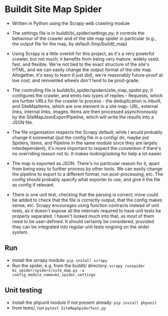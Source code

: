 
# Buildit Site Map Spider 

* Written in Python using the Scrapy web crawling module
* The settings file is in buildit/bi_spider/settings.py; it controls the behaviour of the crawler and of the site map spider in particular (e.g., the output file for the map, by default /tmp/buildit_map)

* Using Scrapy is a little overkill for this project, as it's a very powerful crawler, but not much; it benefits from being very mature, widely used, fast, and flexible. We're not tied to the exact structure of the site's HTML, and we can easily change the output format of the site map. Altogether, it's easy to learn (I just did), we're reasonably future-proof at low cost, and reinvented wheels don't tend to be prod-grade.

* The controlling file is buildit/bi_spider/spiders/site_map_spider.py; it configures the crawler, and emits two types of replies - Requests, which are further URLs for the crawler to process - the deduplication is inbuilt, and SiteMapItems, which are one element in a site map- URL, external links, internal links, images. Items are then processed asynchronously by the SiteMapJsonExportPipeline, which will write the results into a JSON file.

* The file organisation respects the Scrapy default; while I would probably change it somewhat (put the config file in a config/ dir, maybe put Spiders, Items, and Pipeline in the same module since they are largely interdependent), it's more important to respect the convention if there's no overriding reason not to. It makes looking/asking for help a lot easier.

* The map is exported as JSON. There's no particular reason for it, apart from being easy to further process by other tools. We can easily change the pipeline to export to a different format, run post-processing, etc. The config should probably specify what exporter to use, and give it the file as config if relevant.

* There is one unit test, checking that the parsing is correct; more could be added to check that the file is correctly output, that the config makes sense, etc. Scrapy encourages using function contracts instead of unit tests, as it doesn't expose all the internals required to have unit tests be properly separated. I haven't looked much into that, as most of them need to be user-defined. It should certainly be considered, provided they can be integrated into regular unit tests ongoing on the wider system.

## Run
* Install the scrapy module: `pip install scrapy`
* Run the spider, e.g. from the buildit/ directory: `scrapy runspider bi_spider/spiders/site_map.py -a config_module_name=bi_spider.settings`

## Unit testing
* Install the phpunit module if not present already: `pip install phpunit`
* from tests/, run `pytest SiteMapSpiderTest.py`
